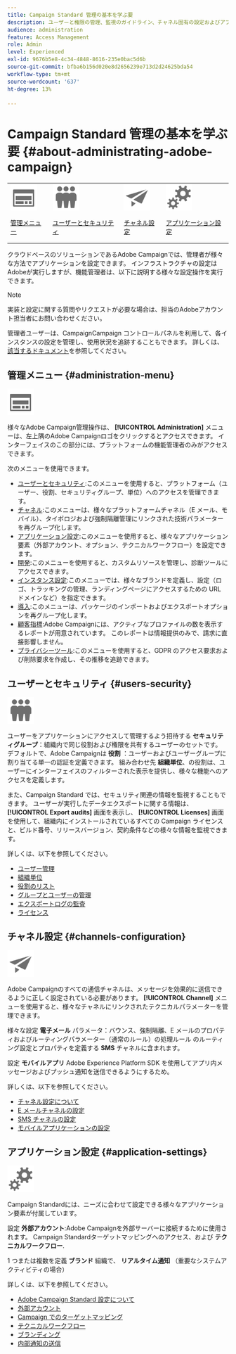 ```yaml
---
title: Campaign Standard 管理の基本を学ぶ要
description: ユーザーと権限の管理、監視のガイドライン、チャネル固有の設定およびアプリケーション設定のガイドラインについて説明します
audience: administration
feature: Access Management
role: Admin
level: Experienced
exl-id: 9676b5e8-4c34-4848-8616-235e0bac5d6b
source-git-commit: bfba6b156d020e8d2656239e713d2d24625bda54
workflow-type: tm+mt
source-wordcount: '637'
ht-degree: 13%

---
```


# Campaign Standard 管理の基本を学ぶ要 {#about-administrating-adobe-campaign}

<table>
<tr><td><img src="assets/do-not-localize/icon_menu.svg" width="60px"><p><a href="#administration-menu">管理メニュー</a></p></td>
<td><img src="assets/do-not-localize/icon_users.svg" width="60px"><p><a href="#users-security">ユーザーとセキュリティ</a></p></td>
<td><img src="assets/do-not-localize/icon_channels.svg" width="60px"><p><a href="#channels-configuration">チャネル設定</a></p></td>
<td><img src="assets/do-not-localize/icon_settings.svg" width="60px"><p><a href="#application-settings">アプリケーション設定</a></p></td></tr>
</table>

クラウドベースのソリューションであるAdobe Campaignでは、管理者が様々な方法でアプリケーションを設定できます。 インフラストラクチャの設定はAdobeが実行しますが、機能管理者は、以下に説明する様々な設定操作を実行できます。

>[!NOTE]
>
>実装と設定に関する質問やリクエストが必要な場合は、担当のAdobeアカウント担当者にお問い合わせください。

管理者ユーザーは、CampaignCampaign コントロールパネルを利用して、各インスタンスの設定を管理し、使用状況を追跡することもできます。 詳しくは、[該当するドキュメント](https://experienceleague.adobe.com/docs/control-panel/using/control-panel-home.html?lang=ja)を参照してください。

## 管理メニュー {#administration-menu}

<img src="assets/do-not-localize/icon_menu.svg" width="60px">

様々なAdobe Campaign管理操作は、 **[!UICONTROL Administration]** メニューは、左上隅のAdobe Campaignロゴをクリックするとアクセスできます。 インターフェイスのこの部分には、プラットフォームの機能管理者のみがアクセスできます。

次のメニューを使用できます。

* [ユーザーとセキュリティ](../../administration/using/about-access-management.md):このメニューを使用すると、プラットフォーム（ユーザー、役割、セキュリティグループ、単位）へのアクセスを管理できます。
* [チャネル](../../administration/using/about-channel-configuration.md):このメニューは、様々なプラットフォームチャネル（E メール、モバイル）、タイポロジおよび強制隔離管理にリンクされた技術パラメーターを再グループ化します。
* [アプリケーション設定](../../administration/using/external-accounts.md):このメニューを使用すると、様々なアプリケーション要素（外部アカウント、オプション、テクニカルワークフロー）を設定できます。
* [開発](../../developing/using/data-model-concepts.md):このメニューを使用すると、カスタムリソースを管理し、診断ツールにアクセスできます。
* [インスタンス設定](../../administration/using/branding.md):このメニューでは、様々なブランドを定義し、設定（ロゴ、トラッキングの管理、ランディングページにアクセスするための URL ドメインなど）を指定できます。
* [導入](../../automating/using/managing-packages.md):このメニューは、パッケージのインポートおよびエクスポートオプションを再グループ化します。
* [顧客指標](../../audiences/using/active-profiles.md):Adobe Campaignには、アクティブなプロファイルの数を表示するレポートが用意されています。 このレポートは情報提供のみで、請求に直接影響しません。
* [プライバシーツール](../../start/using/privacy-management.md):このメニューを使用すると、GDPR のアクセス要求および削除要求を作成し、その推移を追跡できます。

## ユーザーとセキュリティ {#users-security}

<img src="assets/do-not-localize/icon_users.svg"  width="60px">

ユーザーをアプリケーションにアクセスして管理するよう招待する **セキュリティグループ**：組織内で同じ役割および権限を共有するユーザーのセットです。 デフォルトで、Adobe Campaignは **役割** ：ユーザーおよびユーザーグループに割り当てる単一の認証を定義できます。 組み合わせ先 **組織単位**、の役割は、ユーザーにインターフェイスのフィルターされた表示を提供し、様々な機能へのアクセスを定義します。

また、Campaign Standard では、セキュリティ関連の情報を監視することもできます。 ユーザーが実行したデータエクスポートに関する情報は、 **[!UICONTROL Export audits]** 画面を表示し、 **[!UICONTROL Licenses]** 画面を使用して、組織内にインストールされているすべての Campaign ライセンスと、ビルド番号、リリースバージョン、契約条件などの様々な情報を監視できます。

詳しくは、以下を参照してください。

* [ユーザー管理](../../administration/using/users-management.md)
* [組織単位](../../administration/using/organizational-units.md)
* [役割のリスト](../../administration/using/list-of-roles.md)
* [グループとユーザーの管理](../../administration/using/managing-groups-and-users.md)
* [エクスポートログの監査](../../administration/using/auditing-export-logs.md)
* [ライセンス](../../administration/using/licenses.md)

## チャネル設定 {#channels-configuration}

<img src="assets/do-not-localize/icon_channels.svg" width="60px">

Adobe Campaignのすべての通信チャネルは、メッセージを効果的に送信できるように正しく設定されている必要があります。 **[!UICONTROL Channel]**  メニューを使用すると、様々なチャネルにリンクされたテクニカルパラメーターを管理できます。

様々な設定 **電子メール** パラメータ：バウンス、強制隔離、E メールのプロパティおよびルーティングパラメーター（通常のルール）の処理ルール のルーティング設定とプロパティを定義する **SMS** チャネルに含まれます。

設定 **モバイルアプリ** Adobe Experience Platform SDK を使用してアプリ内メッセージおよびプッシュ通知を送信できるようにするため。

詳しくは、以下を参照してください。

* [チャネル設定について](../../administration/using/about-channel-configuration.md)
* [E メールチャネルの設定](../../administration/using/configuring-email-channel.md)
* [SMS チャネルの設定](../../administration/using/configuring-sms-channel.md)
* [モバイルアプリケーションの設定](../../administration/using/configuring-a-mobile-application.md)

## アプリケーション設定 {#application-settings}

<img src="assets/do-not-localize/icon_settings.svg" width="60px">

Campaign Standardには、ニーズに合わせて設定できる様々なアプリケーション要素が付属しています。

設定 **外部アカウント**:Adobe Campaignを外部サーバーに接続するために使用されます。 Campaign Standardターゲットマッピングへのアクセス、および **テクニカルワークフロー**.

1 つまたは複数を定義 **ブランド** 組織で、 **リアルタイム通知** （重要なシステムアクティビティの場合）

詳しくは、以下を参照してください。

* [Adobe Campaign Standard 設定について](../../administration/using/about-campaign-standard-settings.md)
* [外部アカウント](../../administration/using/external-accounts.md)
* [Campaign でのターゲットマッピング](../../administration/using/target-mappings-in-campaign.md)
* [テクニカルワークフロー](../../administration/using/technical-workflows.md)
* [ブランディング](../../administration/using/branding.md)
* [内部通知の送信](../../administration/using/sending-internal-notifications.md)
